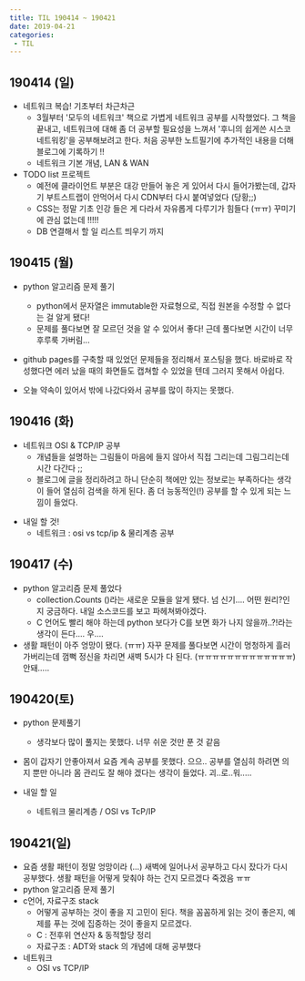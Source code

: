 ```yaml
---
title: TIL 190414 ~ 190421
date: 2019-04-21
categories:
 - TIL
---
```




## 190414 (일)

- 네트워크 복습! 기초부터 차근차근
  - 3월부터 '모두의 네트워크' 책으로 가볍게 네트워크 공부를 시작했었다. 그 책을 끝내고, 네트워크에 대해 좀 더 공부할 필요성을 느껴서 '후니의 쉽게쓴 시스코 네트워킹'을 공부해보려고 한다. 처음 공부한 노트필기에 추가적인 내용을 더해 블로그에 기록하기 !!
  - 네트워크 기본 개념, LAN & WAN
- TODO list 프로젝트
  - 예전에 클라이언트 부분은 대강 만들어 놓은 게 있어서 다시 들어가봤는데, 갑자기 부트스트랩이 안먹어서 다시 CDN부터 다시 붙여넣었다 (당황;;)
  - CSS는 정말 기초 인강 들은 게 다라서 자유롭게 다루기가 힘들다 (ㅠㅠ) 꾸미기에 관심 없는데 !!!!!
  - DB 연결해서 할 일 리스트 띄우기 까지



## 190415 (월)

+ python 알고리즘 문제 풀기
  + python에서 문자열은 immutable한 자료형으로, 직접 원본을 수정할 수 없다는 걸 알게 됐다!
  + 문제를 풀다보면 잘 모르던 것을 알 수 있어서 좋다! 근데 풀다보면 시간이 너무 후루룩 가버림...

+ github pages를 구축할 때 있었던 문제들을 정리해서 포스팅을 했다. 바로바로 작성했다면 에러 났을 때의 화면들도 캡쳐할 수 있었을 텐데 그러지 못해서 아쉽다.
+ 오늘 약속이 있어서 밖에 나갔다와서 공부를 많이 하지는 못했다.



## 190416 (화)

- 네트워크 OSI & TCP/IP 공부
  + 개념들을 설명하는 그림들이 마음에 들지 않아서 직접 그리는데 그림그리는데 시간 다간다 ;;
  + 블로그에 글을 정리하려고 하니 단순히 책에만 있는 정보로는 부족하다는 생각이 들어 열심히 검색을 하게 된다. 좀 더 능동적인(!) 공부를 할 수 있게 되는 느낌이 들었다.

+ 내일 할 것!
  + 네트워크 : osi vs tcp/ip & 물리계층 공부



## 190417 (수)

+ python 알고리즘 문제 풀었다
  + collection.Counts ()라는 새로운 모듈을 알게 됐다. 넘 신기.... 어떤 원리?인지 궁금하다. 내일 소스코드를 보고 파헤쳐봐야겠다.
  + C 언어도 빨리 해야 하는데 python 보다가 C를 보면 화가 나지 않을까..?!라는 생각이 든다.... 우....
+ 생활 패턴이 아주 엉망이 됐다. (ㅠㅠ) 자꾸 문제를 풀다보면 시간이 멍청하게 흘러가버리는데 껌뻑 정신을 차리면 새벽 5시가 다 된다. (ㅠㅠㅠㅠㅠㅠㅠㅠㅠㅠㅠㅠㅠ) 안돼.....



## 190420(토)

- python 문제풀기

  - 생각보다 많이 풀지는 못했다. 너무 쉬운 것만 푼 것 같음 
- 몸이 갑자기 안좋아져서 요즘 계속 공부를 못했다. 으으.. 공부를 열심히 하려면 의지 뿐만 아니라 몸 관리도 잘 해야 겠다는 생각이 들었다. 괴..로..워.....
- 내일 할 일

  - 네트워크 물리계층 / OSI vs TcP/IP



## 190421(일)

- 요즘 생활 패턴이 정말 엉망이라 (...) 새벽에 일어나서 공부하고 다시 잤다가 다시 공부했다. 생활 패턴을 어떻게 맞춰야 하는 건지 모르겠다 죽겠음 ㅠㅠ
- python 알고리즘 문제 풀기
- c언어,  자료구조 stack
  + 어떻게 공부하는 것이 좋을 지 고민이 된다. 책을 꼼꼼하게 읽는 것이 좋은지, 예제를 푸는 것에 집중하는 것이 좋을지 모르겠다.
  + C : 전후위 연산자 & 동적할당 정리
  + 자료구조 : ADT와 stack 의 개념에 대해 공부했다
- 네트워크
  - OSI vs TCP/IP